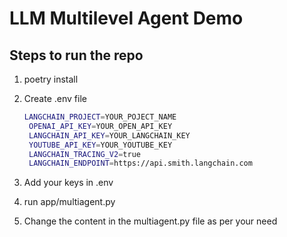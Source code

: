 # LLM Multilevel Agent Demo

## Steps to run the repo

1. poetry install

2. Create .env file
   ```bash
   LANGCHAIN_PROJECT=YOUR_POJECT_NAME
    OPENAI_API_KEY=YOUR_OPEN_API_KEY
    LANGCHAIN_API_KEY=YOUR_LANGCHAIN_KEY
    YOUTUBE_API_KEY=YOUR_YOUTUBE_KEY
    LANGCHAIN_TRACING_V2=true
    LANGCHAIN_ENDPOINT=https://api.smith.langchain.com
   ```
3. Add your keys in .env

4. run app/multiagent.py

5. Change the content in the multiagent.py file as per your need

